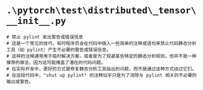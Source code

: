 # `.\pytorch\test\distributed\_tensor\__init__.py`

```
# 禁止 pylint 发出警告或错误信息
# 这是一个常见的技巧，有时程序员会在代码中插入一些简单的注释或语句来禁止代码静态分析工具（如 pylint）产生不必要的警告或错误信息。
# 这样的注释通常用于临时解决方案，或者是为了规避某些特定的静态分析规则，但并不是一种推荐的做法，因为这可能掩盖了潜在的代码问题。
# 在实际开发中，更好的方式是修复静态分析工具指出的问题，而不是通过这种方式绕过它们。
# 在这段代码中，"shut up pylint" 的注释似乎只是为了消除与 pylint 相关的不必要的输出或警告。
```